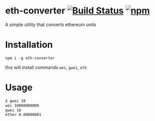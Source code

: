 # eth-converter [![Build Status](https://github.com/poma/eth-converter/workflows/build/badge.svg)](https://github.com/poma/eth-converter/actions) [![npm](https://img.shields.io/npm/v/eth-converter)](https://www.npmjs.com/package/eth-converter)

A simple utility that converts ethereum units

# Installation

`npm i -g eth-converter`

this will install commands `wei`, `gwei`, `eth`

# Usage

```bash
$ gwei 10
wei 10000000000
gwei 10
ether 0.00000001
```

